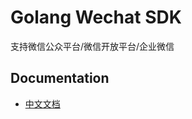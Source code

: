 # Golang Wechat SDK

支持微信公众平台/微信开放平台/企业微信

## Documentation

- [中文文档](https://docs.73zls.com/zlsgo/#/34b3462b-403a-4df2-9e69-45947a7bfceb)